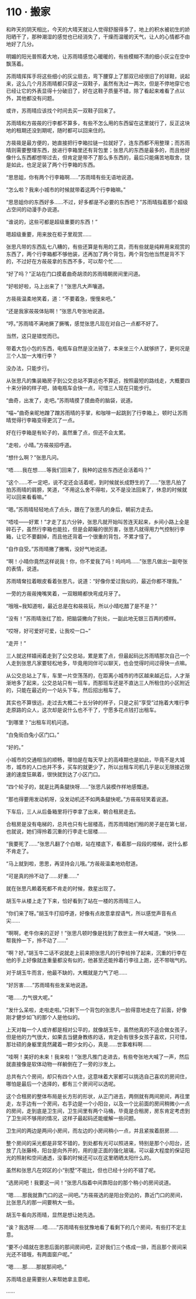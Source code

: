 # 110 · 搬家

和昨天的阴天相比，今天的大晴天就让人觉得舒服得多了，地上的积水被初生的娇阳晒干了，那种潮湿的感觉也已经消失了，干燥而温暖的天气，让人的心情都不由地好了几分。

明媚的阳光普照着大地，让苏雨晴感觉心暖暖的，有些模糊不清的细小灰尘在空中飘荡着。

苏雨晴挥挥手将这些细小的灰尘扇去，弯下腰穿上了那双已经很旧了的球鞋，说起来，这么几个月苏雨晴都只穿这一双鞋子，虽然有洗过一两次，但是不停地穿它也已经让它的外表显得十分破旧了，好在这鞋子质量不错，除了看起来难看了点以外，其他都没有问题。

或许，苏雨晴应该找个时间去买一双鞋子回来了。

苏雨晴和方莜莜的行李都不算多，有些不怎么用的东西留在这里就行了，反正这块地的租期还没到期呢，随时都可以回来住的。

方莜莜是最方便的，她直接把行李箱拉链一拉就好了，连东西都不用整理；而苏雨晴则需要整理东西，放进行李箱里还有背包里；张思凡的东西是最多的，而且他好像什么东西都想带过去，但肯定是带不了那么多东西的，最后只能痛苦地取舍，饶是如此，也足足装了两个行李箱的东西。

“思思姐，你有两个行李箱啊……”苏雨晴有些无语地说道。

“怎么啦？我来小城市的时候就带着这两个行李箱嘛。”

“思思姐你的东西好多……不过，好多都是不必要的东西吧？”苏雨晴指着那个超级占空间的动漫手办说道。

“谁说的，这些可都是超级重要的东西！”

嗯超级重要，用来放在柜子里观赏……

张思凡带的东西乱七八糟的，有些还算是有用的工具，而有些就是纯粹用来观赏的东西了，两个行李箱都不够他装，还再加了两个背包，两个背包他当然是背不下的，不过好在方莜莜拿的东西不多，可以帮个忙……

“好了吗？”正站在门口摸着曲奇胡须的苏雨晴朝房间里问道。

“好啦好啦，马上出来了！”张思凡大声嚷道。

方莜莜温柔地笑着，道：“不要着急，慢慢来吧。”

“还是我家莜莜体贴啊！”张思凡夸张地说道。

“哼。”苏雨晴不满地撅了撅嘴，感觉张思凡现在对自己一点都不好了。

当然，这只是错觉而已。

带着大包小包的东西，电瓶车自然是没法骑了，本来坐三个人就够挤了，更何况是三个人加一大堆行李？

没办法，只能步行。

从张思凡的集装箱房子到公交总站不算远也不算近，按照最短的路线走，大概要四十来分钟的样子吧，骑电瓶车会快一点，可惜三人现在只能步行。

“曲奇，出发了，走吧。”苏雨晴摸了摸曲奇的脑袋，说道。

“喵~”曲奇亲昵地蹭了蹭苏雨晴的手掌，和咖啡一起跳到了行李箱上，顿时让苏雨晴觉得行李箱变得更沉了一点。

好在行李箱是有轮子的，虽然重了点，但还不会太累。

“走啦，小晴。”方莜莜招呼道。

“想什么啊？”张思凡问。

“唔……我在想……等我们回来了，我种的这些东西还会活着吗？”

“这个……不一定吧，说不定还会活着呢，到时候就长成野生的了……”张思凡拍了拍苏雨晴的肩膀，笑道，“不用这么舍不得啦，又不是没法回来了，休息的时候就可以回来看看嘛。”

“嗯。”苏雨晴轻轻地点了点头，跟在了张思凡的身后，朝前方走去。

“唔哇——好累！”才走了五六分钟，张思凡就开始叫苦连天起来，乡间小路上全是碎石子，虽然行李箱也能拉，但是会颠簸的很厉害，张思凡就得用力气控制行李箱，让它不要翻掉，而且他还背着一个很重的背包，不累才怪了。

“自作自受。”苏雨晴撇了撇嘴，没好气地说道。

“啊！小晴你竟然这样说我！你，你不爱我了吗！呜呜呜……”张思凡做出一副夸张的表情，说道。

苏雨晴耷拉着眼皮看着张思凡，说道：“好像你爱过我似的，最近你都不理我。”

一旁的方莜莜掩嘴笑着，一双眼睛都快弯成月牙了。

“哦哦~我知道啦，最近总是在和莜莜玩，所以小晴吃醋了是不是？”

“没有！”苏雨晴涨红了脸，把脑袋撇向了别处，一副此地无银三百两的模样。

“哎呀，好可爱好可爱，让我咬一口~”

“走开！”

三人就这样嬉闹着走到了公交总站，累是累了点，但最起码比苏雨晴那次自己一个人走到张思凡家要轻松地多，毕竟用同伴可以聊天，也会觉得时间过得快一点嘛。

从公交总站上了车，车里一片空荡荡的，在距离小城市的市区越来越近后，人才渐渐地多了起来，公交总站只有一班车，而那班车还是不直达三人所租住的小区附近的，只能在最近的一个站头下车，然后招出租车了。

其实也不算很远，走过去大概二十五分钟的样子，只是之前“享受”过拖着大堆行李走原路的众人，这次却是说什么也不干了，宁愿多花点钱打出租车。

“到哪里？”出租车司机问道。

“白兔街白兔小区门口。”

“好的。”

小城市的交通相当的顺畅，哪怕是在每天早上的高峰期也是如此，毕竟不是大城市，城市的人口也并不多，买车的就更少了，所以出租车司机几乎是以无限接近限速的速度狂飙着，很快就到达了小区门口。

“四个轮子的，就是比两条腿快呀……”张思凡装模作样地感慨道。

“那也得要用发动机呀，没发动机还不如两条腿快呢。”方莜莜轻笑着说道。

下车后，三人从后备箱里将行李拿了出来，朝合租房走去。

合租房是没有电梯的，总共也只有七层楼高，而苏雨晴她们租的房子是在第七层，也就说，她们得拎着沉重的行李走七层楼……

“我要死了……”张思凡翻了个白眼，站在楼底下，看着那一段段的楼梯，说什么都不肯走了。

“马上就到啦，思思，再坚持会儿哦。”方莜莜温柔地劝慰道。

“可是真的拎不动了……好重……”

就在张思凡赖着死都不肯走的时候，救星出现了。

胡玉牛从楼上走了下来，恰好看到了站在一楼的苏雨晴三人。

“你们来了呀。”胡玉牛打招呼道，好像有点故意拿捏语气，所以感觉声音有点尖……

“啊啊，老牛你来的正好！”张思凡顿时像是找到了救世主一样大喊道，“快快……帮我拎一下，拎不动了……”

“啊？好。”胡玉牛二话不说就走上前来把张思凡的行李给拎了起来，沉重的行李在他的手上好像就连重量都没有似的，他甚至还能拎着行李往上跑，还不带喘气的。

对于胡玉牛而言，他最不缺的，大概就是力气了吧……

“好厉害……”苏雨晴有些发呆地说道。

“嗯……力气很大呢。”

“发什么呆啦，走啦走啦。”只剩下一个背包的张思凡一脸得意地走在了前面，好像刚才健步如飞的那个人是他似的。

上天对每一个人或许都是相对公平的，就像胡玉牛，虽然他真的不适合做女孩子，但是他的力气很大，如果去当健身教练的话，肯定会有很多女孩子喜欢，只可惜，那壮硕的身躯里竟然藏着一颗少女的心，真是……世事难料啊……

“哇啊！美好的未来！我来啦！”张思凡推门走进去，有些夸张地大喊了一声，然后就直接像是软体动物一样躺倒在了一旁的沙发上。

总共有六个房间，却只有四个人住，这意味着大家都可以挑选自己喜欢的房间住，哪怕是最后一个选择的，都有三个房间可以选呢。

这个合租房的整体布局是长方形的形状，从正门进去，两侧就有两间房间，再往里走，左手边有一个房间，右手边是一个小阳台，以及一个比前面的房间稍微小一点的房间，走到底是卫生间，卫生间里有两个马桶，毕竟是合租房，房东肯定考虑到了卫生间不够用的情况，这样子最起码还能缓解一些问题。

卫生间的两边是两间小房间，而左边的小房间稍小一点，并且紧挨着厨房……

整个房间的采光都是非常不错的，到处都有光可以照进来，特别是那个小阳台，还放了几张藤椅，阳台是向外开的，用的是正面的强化玻璃，可以最大程度的保证阳光的照射和空间通透，没事的时候还可以在这里晒晒太阳什么的。

虽然和张思凡在郊区的小“别墅”不能比，但也已经十分的不错了呢。

“选房间吧！我要这一间！”张思凡指着中间靠阳台的那个稍小的房间说道。

“嗯……那我就靠门口的这一间吧。”方莜莜选的是阳台旁边的，靠近门口的房间，比张思凡的那一间要稍大一些。

胡玉牛看向苏雨晴，显然是想让她先选。

“诶？我选呀……唔……”苏雨晴有些犹豫地看了看剩下的几个房间，有些打不定主意。

“要不小晴就在思思后面的那间房间吧，正好我们三个练成一排，而且那个房间采光还不错哦，有两面窗户呢。”

“嗯……那……那就那间吧。”

苏雨晴总是需要别人来帮她拿主意呢。

……
